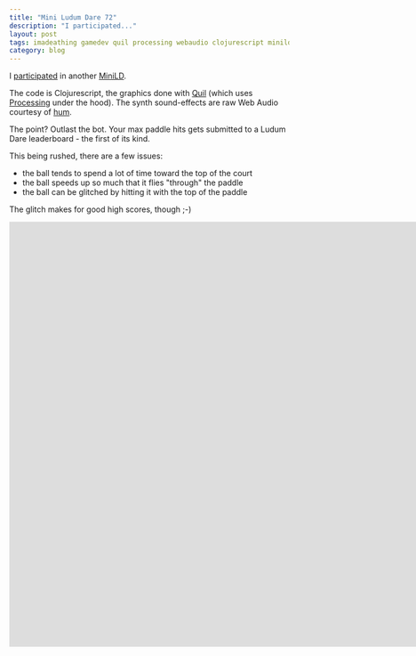 ```yaml
---
title: "Mini Ludum Dare 72"
description: "I participated..."
layout: post
tags: imadeathing gamedev quil processing webaudio clojurescript minild
category: blog
---
```


I [participated](https://opyate.github.io/minild72/) in another [MiniLD](http://ludumdare.com/compo/minild-72/?action=preview&uid=82022).

The code is Clojurescript, the graphics done with [Quil](http://quil.info/) (which uses [Processing](http://processing.org/) under the hood). The synth sound-effects are raw Web Audio courtesy of [hum](https://github.com/mathias/hum).

The point? Outlast the bot. Your max paddle hits gets submitted to a Ludum Dare leaderboard - the first of its kind.

This being rushed, there are a few issues:

- the ball tends to spend a lot of time toward the top of the court
- the ball speeds up so much that it flies "through" the paddle
- the ball can be glitched by hitting it with the top of the paddle

The glitch makes for good high scores, though ;-)

<div class="videowrapper">
<iframe width="1665" height="764" src="https://www.youtube.com/embed/d_tSSeSFgbw" frameborder="0" allow="autoplay; encrypted-media" allowfullscreen></iframe>
</div>
